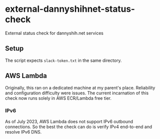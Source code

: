 # external-dannyshihnet-status-check
External status check for dannyshih.net services

## Setup
The script expects `slack-token.txt` in the same directory.

## AWS Lambda
Originally, this ran on a dedicated machine at my parent's place. Reliability and configuration difficulty were issues. The current incarnation of this check now runs solely in AWS ECR/Lambda free tier.

### IPv6
As of July 2023, AWS Lambda does not support IPv6 outbound connections. So the best the check can do is verify IPv4 end-to-end and resolve IPv6 DNS.
